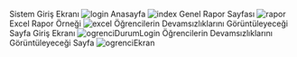 Sistem Giriş Ekranı
![login](https://github.com/user-attachments/assets/ab49b04b-8404-4db6-b344-527dc7527964)
Anasayfa
![index](https://github.com/user-attachments/assets/b5061c1e-26de-451f-a42d-36bc927fd956)
Genel Rapor Sayfası
![rapor](https://github.com/user-attachments/assets/ef700f45-d107-43db-8691-c6e238138018)
Excel Rapor Örneği
![excel](https://github.com/user-attachments/assets/71ba02b2-6ab7-4904-8072-101d4e596d64)
Öğrencilerin Devamsızlıklarını Görüntüleyeceği Sayfa Giriş Ekranı
![ogrenciDurumLogin](https://github.com/user-attachments/assets/cad1d6ed-d38d-43dd-8edc-4ecc352fad90)
Öğrencilerin Devamsızlıklarını Görüntüleyeceği Sayfa
![ogrenciEkran](https://github.com/user-attachments/assets/a26ad615-5dee-45b4-a091-c61f30cb6c8a)
